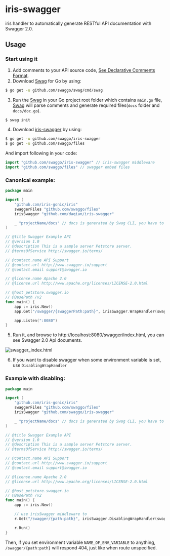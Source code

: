 # iris-swagger

iris handler to automatically generate RESTful API documentation with Swagger 2.0.

## Usage

### Start using it
1. Add comments to your API source code, [See Declarative Comments Format](https://swaggo.github.io/swaggo.io/declarative_comments_format/).
2. Download [Swag](https://github.com/swaggo/swag) for Go by using:
```sh
$ go get -u github.com/swaggo/swag/cmd/swag
```

3. Run the [Swag](https://github.com/swaggo/swag) in your Go project root folder which contains `main.go` file, [Swag](https://github.com/swaggo/swag) will parse comments and generate required files(`docs` folder and `docs/doc.go`).
```sh
$ swag init
```
4. Download [iris-swagger](https://github.com/daqiancode/iris-swagger) by using:
```sh
$ go get -u github.com/swaggo/iris-swagger
$ go get -u github.com/swaggo/files
```
And import following in your code:

```go
import "github.com/swaggo/iris-swagger" // iris-swagger middleware
import "github.com/swaggo/files" // swagger embed files

```

### Canonical example:

```go
package main

import (
	"github.com/iris-gonic/iris"
	swaggerFiles "github.com/swaggo/files"
	irisSwagger "github.com/daqian/iris-swagger"

	_ "projectName/docs" // docs is generated by Swag CLI, you have to import it.
)

// @title Swagger Example API
// @version 1.0
// @description This is a sample server Petstore server.
// @termsOfService http://swagger.io/terms/

// @contact.name API Support
// @contact.url http://www.swagger.io/support
// @contact.email support@swagger.io

// @license.name Apache 2.0
// @license.url http://www.apache.org/licenses/LICENSE-2.0.html

// @host petstore.swagger.io
// @BasePath /v2
func main() {
	app := iris.New()
	app.Get("/swagger/{swaggerPath:path}", irisSwagger.WrapHandler(swaggerFiles.Handler))

	app.Listen(":8080")
}
```

5. Run it, and browse to http://localhost:8080/swagger/index.html, you can see Swagger 2.0 Api documents.

![swagger_index.html](https://user-images.githubusercontent.com/8943871/60704329-b7ab0680-9f36-11e9-9184-5c638c05e9c5.png)

6. If you want to disable swagger when some environment variable is set, use `DisablingWrapHandler`

### Example with disabling:

```go
package main

import (
	"github.com/iris-gonic/iris"
	swaggerFiles "github.com/swaggo/files"
	irisSwagger "github.com/swaggo/iris-swagger"

	_ "projectName/docs" // docs is generated by Swag CLI, you have to import it.
)

// @title Swagger Example API
// @version 1.0
// @description This is a sample server Petstore server.
// @termsOfService http://swagger.io/terms/

// @contact.name API Support
// @contact.url http://www.swagger.io/support
// @contact.email support@swagger.io

// @license.name Apache 2.0
// @license.url http://www.apache.org/licenses/LICENSE-2.0.html

// @host petstore.swagger.io
// @BasePath /v2
func main() {
	app := iris.New()

    // use irisSwagger middleware to
	r.Get("/swagger/{path:path}", irisSwagger.DisablingWrapHandler(swaggerFiles.Handler, "NAME_OF_ENV_VARIABLE"))

	r.Run()
}
```

Then, if you set environment variable `NAME_OF_ENV_VARIABLE` to anything, `/swagger/{path:path}`
will respond 404, just like when route unspecified.

